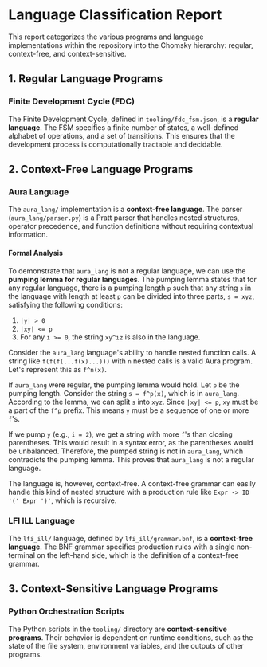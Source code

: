 # Language Classification Report

This report categorizes the various programs and language implementations within the repository into the Chomsky hierarchy: regular, context-free, and context-sensitive.

## 1. Regular Language Programs

### Finite Development Cycle (FDC)

The Finite Development Cycle, defined in `tooling/fdc_fsm.json`, is a **regular language**. The FSM specifies a finite number of states, a well-defined alphabet of operations, and a set of transitions. This ensures that the development process is computationally tractable and decidable.

## 2. Context-Free Language Programs

### Aura Language

The `aura_lang/` implementation is a **context-free language**. The parser (`aura_lang/parser.py`) is a Pratt parser that handles nested structures, operator precedence, and function definitions without requiring contextual information.

#### Formal Analysis

To demonstrate that `aura_lang` is not a regular language, we can use the **pumping lemma for regular languages**. The pumping lemma states that for any regular language, there is a pumping length `p` such that any string `s` in the language with length at least `p` can be divided into three parts, `s = xyz`, satisfying the following conditions:

1.  `|y| > 0`
2.  `|xy| <= p`
3.  For any `i >= 0`, the string `xy^iz` is also in the language.

Consider the `aura_lang` language's ability to handle nested function calls. A string like `f(f(f(...f(x)...)))` with `n` nested calls is a valid Aura program. Let's represent this as `f^n(x)`.

If `aura_lang` were regular, the pumping lemma would hold. Let `p` be the pumping length. Consider the string `s = f^p(x)`, which is in `aura_lang`. According to the lemma, we can split `s` into `xyz`. Since `|xy| <= p`, `xy` must be a part of the `f^p` prefix. This means `y` must be a sequence of one or more `f`'s.

If we pump `y` (e.g., `i = 2`), we get a string with more `f`'s than closing parentheses. This would result in a syntax error, as the parentheses would be unbalanced. Therefore, the pumped string is not in `aura_lang`, which contradicts the pumping lemma. This proves that `aura_lang` is not a regular language.

The language is, however, context-free. A context-free grammar can easily handle this kind of nested structure with a production rule like `Expr -> ID '(' Expr ')'`, which is recursive.

### LFI ILL Language

The `lfi_ill/` language, defined by `lfi_ill/grammar.bnf`, is a **context-free language**. The BNF grammar specifies production rules with a single non-terminal on the left-hand side, which is the definition of a context-free grammar.

## 3. Context-Sensitive Language Programs

### Python Orchestration Scripts

The Python scripts in the `tooling/` directory are **context-sensitive programs**. Their behavior is dependent on runtime conditions, such as the state of the file system, environment variables, and the outputs of other programs.
